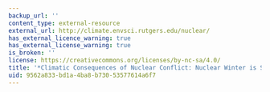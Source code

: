```yaml
---
backup_url: ''
content_type: external-resource
external_url: http://climate.envsci.rutgers.edu/nuclear/
has_external_licence_warning: true
has_external_license_warning: true
is_broken: ''
license: https://creativecommons.org/licenses/by-nc-sa/4.0/
title: '*Climatic Consequences of Nuclear Conflict: Nuclear Winter is Still a Danger,*'
uid: 9562a833-bd1a-4ba8-b730-53577614a6f7
---
```

